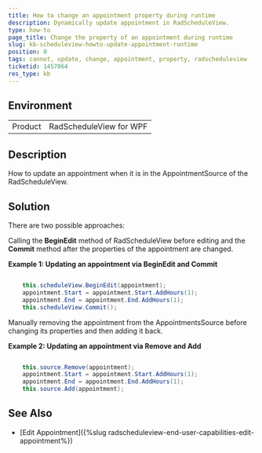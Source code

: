 ```yaml
---
title: How to change an appointment property during runtime
description: Dynamically update appointment in RadScheduleView.
type: how-to
page_title: Change the property of an appointment during runtime
slug: kb-scheduleview-howto-update-appointment-runtime
position: 0
tags: cannot, update, change, appointment, property, radscheduleview
ticketid: 1457064
res_type: kb
---
```


## Environment
<table>
	<tr>
		<td>Product</td>
		<td>RadScheduleView for WPF</td>
	</tr>
</table>

## Description

How to update an appointment when it is in the AppointmentSource of the RadScheduleView. 

## Solution

There are two possible approaches:

Calling the __BeginEdit__ method of RadScheduleView before editing and the __Commit__ method after the properties of the appointment are changed.

__Example 1: Updating an appointment via BeginEdit and Commit__
```C#

	this.scheduleView.BeginEdit(appointment);
    appointment.Start = appointment.Start.AddHours(1);
    appointment.End = appointment.End.AddHours(1);
    this.scheduleView.Commit();
```

Manually removing the appointment from the AppointmentsSource before changing its properties and then adding it back.

__Example 2: Updating an appointment via Remove and Add__
```C#

	this.source.Remove(appointment);
    appointment.Start = appointment.Start.AddHours(1);
    appointment.End = appointment.End.AddHours(1);
    this.source.Add(appointment);
```

## See Also  

* [Edit Appointment]({%slug radscheduleview-end-user-capabilities-edit-appointment%})
